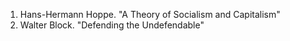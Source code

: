 1.  Hans-Hermann Hoppe. "A Theory of Socialism and Capitalism"
2.  Walter Block. "Defending the Undefendable"

